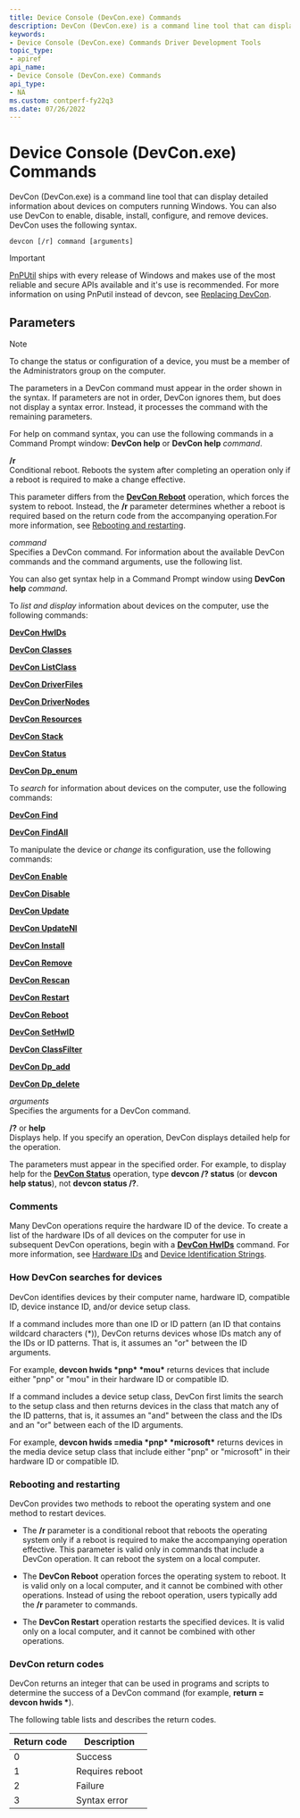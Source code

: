```yaml
---
title: Device Console (DevCon.exe) Commands
description: DevCon (DevCon.exe) is a command line tool that can display detailed information about devices on computers running Windows. You can also use DevCon to enable, disable, install, configure, and remove devices. DevCon uses the following syntax.
keywords:
- Device Console (DevCon.exe) Commands Driver Development Tools
topic_type:
- apiref
api_name:
- Device Console (DevCon.exe) Commands
api_type:
- NA
ms.custom: contperf-fy22q3 
ms.date: 07/26/2022
---
```


# Device Console (DevCon.exe) Commands

DevCon (DevCon.exe) is a command line tool that can display detailed information about devices on computers running Windows. You can also use DevCon to enable, disable, install, configure, and remove devices. DevCon uses the following syntax.

```console
devcon [/r] command [arguments] 
```

> [!IMPORTANT]
> [PnPUtil](pnputil.md) ships with every release of Windows and makes use of the most reliable and secure APIs available and it's use is recommended. For more information on using PnPutil instead of devcon, see [Replacing DevCon](devcon-migration.md).

## Parameters

> [!NOTE]
> To change the status or configuration of a device, you must be a member of the Administrators group on the computer.

The parameters in a DevCon command must appear in the order shown in the syntax. If parameters are not in order, DevCon ignores them, but does not display a syntax error. Instead, it processes the command with the remaining parameters.

For help on command syntax, you can use the following commands in a Command Prompt window: **DevCon help** or **DevCon help** *command*.

**/r**  
Conditional reboot. Reboots the system after completing an operation only if a reboot is required to make a change effective.

This parameter differs from the [**DevCon Reboot**](devcon-reboot.md) operation, which forces the system to reboot. Instead, the **/r** parameter determines whether a reboot is required based on the return code from the accompanying operation.For more information, see [Rebooting and restarting](#rebooting-and-restarting).

*command*  
Specifies a DevCon command. For information about the available DevCon commands and the command arguments, use the following list.

You can also get syntax help in a Command Prompt window using **DevCon help** *command*.

To *list and display* information about devices on the computer, use the following commands:

[**DevCon HwIDs**](devcon-hwids.md)

[**DevCon Classes**](devcon-classes.md)

[**DevCon ListClass**](devcon-listclass.md)

[**DevCon DriverFiles**](devcon-driverfiles.md)

[**DevCon DriverNodes**](devcon-drivernodes.md)

[**DevCon Resources**](devcon-resources.md)

[**DevCon Stack**](devcon-stack.md)

[**DevCon Status**](devcon-status.md)

[**DevCon Dp\_enum**](devcon-dp-enum.md)

To *search* for information about devices on the computer, use the following commands:

[**DevCon Find**](devcon-find.md)

[**DevCon FindAll**](devcon-findall.md)

To manipulate the device or *change* its configuration, use the following commands:

[**DevCon Enable**](devcon-enable.md)

[**DevCon Disable**](devcon-disable.md)

[**DevCon Update**](devcon-update.md)

[**DevCon UpdateNI**](devcon-updateni.md)

[**DevCon Install**](devcon-install.md)

[**DevCon Remove**](devcon-remove.md)

[**DevCon Rescan**](devcon-rescan.md)

[**DevCon Restart**](devcon-restart.md)

[**DevCon Reboot**](devcon-reboot.md)

[**DevCon SetHwID**](devcon-sethwid.md)

[**DevCon ClassFilter**](devcon-classfilter.md)

[**DevCon Dp\_add**](devcon-dp-add.md)

[**DevCon Dp\_delete**](devcon-dp-delete.md)

*arguments*  
Specifies the arguments for a DevCon command.

**/?** or **help**  
Displays help. If you specify an operation, DevCon displays detailed help for the operation.

The parameters must appear in the specified order. For example, to display help for the [**DevCon Status**](devcon-status.md) operation, type **devcon /? status** (or **devcon help status**), not **devcon status /?**.

### Comments

Many DevCon operations require the hardware ID of the device. To create a list of the hardware IDs of all devices on the computer for use in subsequent DevCon operations, begin with a [**DevCon HwIDs**](devcon-hwids.md) command. For more information, see [Hardware IDs](../install/hardware-ids.md) and [Device Identification Strings](../install/device-identification-strings.md).

### How DevCon searches for devices

DevCon identifies devices by their computer name, hardware ID, compatible ID, device instance ID, and/or device setup class.

If a command includes more than one ID or ID pattern (an ID that contains wildcard characters (\*)), DevCon returns devices whose IDs match any of the IDs or ID patterns. That is, it assumes an "or" between the ID arguments.

For example, **devcon hwids \*pnp\* \*mou\*** returns devices that include either "pnp" or "mou" in their hardware ID or compatible ID.

If a command includes a device setup class, DevCon first limits the search to the setup class and then returns devices in the class that match any of the ID patterns, that is, it assumes an "and" between the class and the IDs and an "or" between each of the ID arguments.

For example, **devcon hwids =media \*pnp\* \*microsoft\*** returns devices in the media device setup class that include either "pnp" or "microsoft" in their hardware ID or compatible ID.

### Rebooting and restarting

DevCon provides two methods to reboot the operating system and one method to restart devices.

- The **/r** parameter is a conditional reboot that reboots the operating system only if a reboot is required to make the accompanying operation effective. This parameter is valid only in commands that include a DevCon operation. It can reboot the system on a local computer.

- The **DevCon Reboot** operation forces the operating system to reboot. It is valid only on a local computer, and it cannot be combined with other operations. Instead of using the reboot operation, users typically add the **/r** parameter to commands.

- The **DevCon Restart** operation restarts the specified devices. It is valid only on a local computer, and it cannot be combined with other operations.

### DevCon return codes

DevCon returns an integer that can be used in programs and scripts to determine the success of a DevCon command (for example, **return = devcon hwids \***).

The following table lists and describes the return codes.

| Return code | Description |
|--|--|
| 0 | Success |
| 1 | Requires reboot |
| 2 | Failure |
| 3 | Syntax error |
